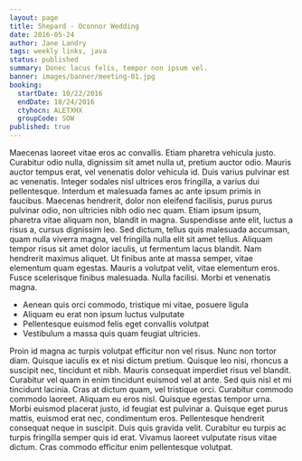 ```yaml
---
layout: page
title: Shepard - Oconnor Wedding
date: 2016-05-24
author: Jane Landry
tags: weekly links, java
status: published
summary: Donec lacus felis, tempor non ipsum vel.
banner: images/banner/meeting-01.jpg
booking:
  startDate: 10/22/2016
  endDate: 10/24/2016
  ctyhocn: ALETXHX
  groupCode: SOW
published: true
---
```

Maecenas laoreet vitae eros ac convallis. Etiam pharetra vehicula justo. Curabitur odio nulla, dignissim sit amet nulla ut, pretium auctor odio. Mauris auctor tempus erat, vel venenatis dolor vehicula id. Duis varius pulvinar est ac venenatis. Integer sodales nisl ultrices eros fringilla, a varius dui pellentesque. Interdum et malesuada fames ac ante ipsum primis in faucibus. Maecenas hendrerit, dolor non eleifend facilisis, purus purus pulvinar odio, non ultricies nibh odio nec quam. Etiam ipsum ipsum, pharetra vitae aliquam non, blandit in magna.
Suspendisse ante elit, luctus a risus a, cursus dignissim leo. Sed dictum, tellus quis malesuada accumsan, quam nulla viverra magna, vel fringilla nulla elit sit amet tellus. Aliquam tempor risus sit amet dolor iaculis, ut fermentum lacus blandit. Nam hendrerit maximus aliquet. Ut finibus ante at massa semper, vitae elementum quam egestas. Mauris a volutpat velit, vitae elementum eros. Fusce scelerisque finibus malesuada. Nulla facilisi. Morbi et venenatis magna.

* Aenean quis orci commodo, tristique mi vitae, posuere ligula
* Aliquam eu erat non ipsum luctus vulputate
* Pellentesque euismod felis eget convallis volutpat
* Vestibulum a massa quis quam feugiat ultricies.

Proin id magna ac turpis volutpat efficitur non vel risus. Nunc non tortor diam. Quisque iaculis ex et nisi dictum pretium. Quisque leo nisi, rhoncus a suscipit nec, tincidunt et nibh. Mauris consequat imperdiet risus vel blandit. Curabitur vel quam in enim tincidunt euismod vel at ante. Sed quis nisl et mi tincidunt lacinia. Cras at dictum quam, vel tristique orci. Curabitur commodo commodo laoreet.
Aliquam eu eros nisl. Quisque egestas tempor urna. Morbi euismod placerat justo, id feugiat est pulvinar a. Quisque eget purus mattis, euismod erat nec, condimentum eros. Pellentesque hendrerit consequat neque in suscipit. Duis quis gravida velit. Curabitur eu turpis ac turpis fringilla semper quis id erat. Vivamus laoreet vulputate risus vitae dictum. Cras commodo efficitur enim pellentesque volutpat.
